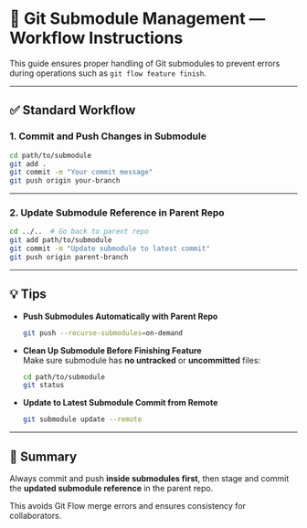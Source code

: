 # 🧭 Git Submodule Management — Workflow Instructions

This guide ensures proper handling of Git submodules to prevent errors during operations such as `git flow feature finish`.

---

## ✅ Standard Workflow

### 1. Commit and Push Changes in Submodule

```bash
cd path/to/submodule
git add .
git commit -m "Your commit message"
git push origin your-branch
```

---

### 2. Update Submodule Reference in Parent Repo

```bash
cd ../..  # Go back to parent repo
git add path/to/submodule
git commit -m "Update submodule to latest commit"
git push origin parent-branch
```

---

## 💡 Tips

- **Push Submodules Automatically with Parent Repo**  
  ```bash
  git push --recurse-submodules=on-demand
  ```

- **Clean Up Submodule Before Finishing Feature**  
  Make sure submodule has **no untracked** or **uncommitted** files:
  ```bash
  cd path/to/submodule
  git status
  ```

- **Update to Latest Submodule Commit from Remote**  
  ```bash
  git submodule update --remote
  ```

---

## 🧠 Summary

Always commit and push **inside submodules first**, then stage and commit the **updated submodule reference** in the parent repo.

This avoids Git Flow merge errors and ensures consistency for collaborators.
